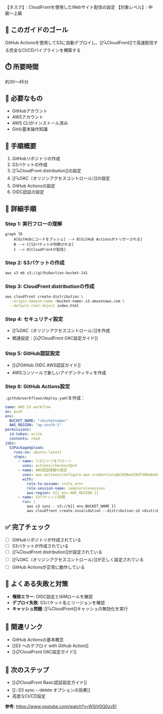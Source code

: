 【タスク】: CloudFrontを使用したWebサイト配信の設定
【対象レベル】: 中級〜上級

## 🎯 このガイドのゴール
GitHub Actionsを使用してS3に自動デプロイし、[[🔍CloudFront]]で高速配信する完全なCI/CDパイプラインを構築する

## ⏱️ 所要時間
約30〜45分

## 🧰 必要なもの
- GitHubアカウント
- AWSアカウント
- AWS CLIがインストール済み
- Gitの基本操作知識

## 📝 手順概要
1. GitHubリポジトリの作成
2. S3バケットの作成
3. [[🔍CloudFront distribution]]の設定
4. [[🔍OAC（オリジンアクセスコントロール）]]の設定
5. GitHub Actionsの設定
6. OIDC認証の設定

## 🔧 詳細手順

### Step 1: 実行フローの理解
```mermaid
graph TD
    A[GitHubにコードをプッシュ] --> B[GitHub Actionsがトリガーされる]
    B --> C[S3バケットが同期される]
    C --> D[CloudFrontが配信]
```

### Step 2: S3バケットの作成
```bash
aws s3 mb s3://githubaction-bucket-141
```

### Step 3: CloudFront distributionの作成
```bash
aws cloudfront create-distribution \
  --origin-domain-name <bucket-name>.s3.amazonaws.com \
  --default-root-object index.html
```

### Step 4: セキュリティ設定
- [[🔍OAC（オリジンアクセスコントロール）]]を作成
- 関連設定：[[📋CloudFront OAC設定ガイド]]

### Step 5: GitHub認証設定
- [[📋GitHub OIDC AWS認証ガイド]]
- AWSコンソールで新しいアイデンティティを作成

### Step 6: GitHub Actions設定
`.github/workflows/deploy.yaml`を作成：

```yaml
name: AWS S3 workflow
on: push
env:
  BUCKET_NAME: "<bucketname>"
  AWS_REGION: "ap-south-1"
permissions:
  id-token: write
  contents: read
jobs:
  S3PackageUpload:
    runs-on: ubuntu-latest
    steps:
      - name: リポジトリをクローン
        uses: actions/checkout@v4
      - name: AWS認証情報の設定
        uses: aws-actions/configure-aws-credentials@e3dd6a429d7300a6a4c196c26e071d42e0343502
        with:
          role-to-assume: <role_arn>
          role-session-name: samplerolesession
          aws-region: ${{ env.AWS_REGION }}
      - name: S3バケットと同期
        run: |
          aws s3 sync . s3://${{ env.BUCKET_NAME }}
          aws cloudfront create-invalidation --distribution-id <distribution_id> --paths '/*'
```

## ✅ 完了チェック
- [ ] GitHubリポジトリが作成されている
- [ ] S3バケットが作成されている
- [ ] [[🔍CloudFront distribution]]が設定されている
- [ ] [[🔍OAC（オリジンアクセスコントロール）]]が正しく設定されている
- [ ] GitHub Actionsが正常に動作している

## 🚨 よくある失敗と対策
- **権限エラー**: OIDC設定とIAMロールを確認
- **デプロイ失敗**: S3バケット名とリージョンを確認
- **キャッシュ問題**: [[🔍CloudFront]]キャッシュの無効化を実行

## 🔄 関連リンク
- GitHub Actionsの基本概念
- [[S3 へのデプロイ with Github Action]]
- [[📋CloudFront OAC設定ガイド]]

## 🚀 次のステップ
- [[📋CloudFront Basic認証設定ガイド]]
- [[💡S3 sync --delete オプションの効果]]
- 高度なCI/CD設定

**参考**: https://www.youtube.com/watch?v=WSiV0Q0zvEI